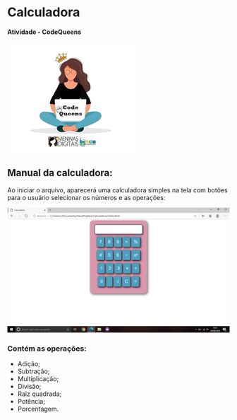# Calculadora
**Atividade - CodeQueens**

![CQ](https://github.com/Elianedantas/Calculadora/blob/master/Imagens/logo_CQ_png2.png)
## Manual da calculadora:
 Ao iniciar o arquivo, aparecerá uma calculadora simples na tela com botões para o usuário selecionar os números e as operações:

![Tela Inicial](https://github.com/Elianedantas/Calculadora/blob/master/Imagens/tela-inicial.png)


### **Contém as operações:**
 * Adição;
 * Subtração;
 * Multiplicação;
 * Divisão;
 * Raiz quadrada;
 * Potência;
 * Porcentagem.

